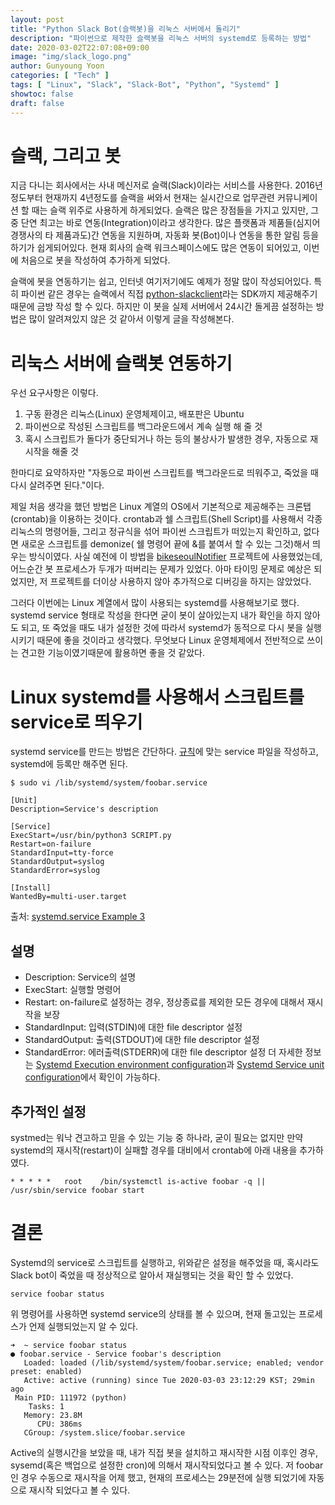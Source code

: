 ```yaml
---
layout: post
title: "Python Slack Bot(슬랙봇)을 리눅스 서버에서 돌리기"
description: "파이썬으로 제작한 슬랙봇을 리눅스 서버의 systemd로 등록하는 방법"
date: 2020-03-02T22:07:08+09:00
image: "img/slack_logo.png"
author: Gunyoung Yoon
categories: [ "Tech" ]
tags: [ "Linux", "Slack", "Slack-Bot", "Python", "Systemd" ]
showtoc: false
draft: false
---
```


# 슬랙, 그리고 봇
지금 다니는 회사에서는 사내 메신저로 슬랙(Slack)이라는 서비스를 사용한다. 2016년 정도부터 현재까지 4년정도를 슬랙을 써와서 현재는 실시간으로 업무관련 커뮤니케이션 할 때는 슬랙 위주로 사용하게 하게되었다. 슬랙은 많은 장점들을 가지고 있지만, 그중 단연 최고는 바로 연동(Integration)이라고 생각한다. 많은 플랫폼과 제품들(심지어 경쟁사의 타 제품과도)간 연동을 지원하며, 자동화 봇(Bot)이나 연동을 통한 알림 등을 하기가 쉽게되어있다. 현재 회사의 슬랙 워크스페이스에도 많은 연동이 되어있고, 이번에 처음으로 봇을 작성하여 추가하게 되었다.

슬랙에 봇을 연동하기는 쉽고, 인터넷 여기저기에도 예제가 정말 많이 작성되어있다. 특히 파이썬 같은 경우는 슬랙에서 직접 [python-slackclient](https://github.com/slackapi/python-slackclient)라는 SDK까지 제공해주기 때문에 금방 작성 할 수 있다. 하지만 이 봇을 실제 서버에서 24시간 돌게끔 설정하는 방법은 많이 알려져있지 않은 것 같아서 이렇게 글을 작성해본다.

# 리눅스 서버에 슬랙봇 연동하기
우선 요구사항은 이렇다.
1. 구동 환경은 리눅스(Linux) 운영체제이고, 배포판은 Ubuntu
2. 파이썬으로 작성된 스크립트를 백그라운드에서 계속 실행 해 줄 것
3. 혹시 스크립트가 돌다가 중단되거나 하는 등의 불상사가 발생한 경우, 자동으로 재시작을 해줄 것

한마디로 요약하자만 "자동으로 파이썬 스크립트를 백그라운드로 띄워주고, 죽었을 때 다시 살려주면 된다."이다.

제일 처음 생각을 했던 방법은 Linux 계열의 OS에서 기본적으로 제공해주는 크론탭(crontab)을 이용하는 것이다. crontab과 쉘 스크립트(Shell Script)를 사용해서 각종 리눅스의 명령어들, 그리고 정규식을 섞어 파이썬 스크립트가 떠있는지 확인하고, 없다면 새로운 스크립트를 demonize( 쉘 명령어 끝에 &를 붙여서 할 수 있는 그것)해서 띄우는 방식이였다. 사실 예전에 이 방법을 [bikeseoulNotifier](https://github.com/Dry8r3aD/bikeseoulNotifier) 프로젝트에 사용했었는데, 어느순간  봇 프로세스가 두개가 떠버리는 문제가 있었다. 아마 타이밍 문제로 예상은 되었지만, 저 프로젝트를 더이상 사용하지 않아 추가적으로 디버깅을 하지는 않았었다.

그러다 이번에는 Linux 계열에서 많이 사용되는 systemd를 사용해보기로 했다. systemd service 형태로 작성을 한다면 굳이 봇이 살아있는지 내가 확인을 하지 않아도 되고, 또 죽었을 때도 내가 설정한 것에 따라서 systemd가 동적으로 다시 봇을 실행시키기 때문에 좋을 것이라고 생각했다. 무엇보다 Linux 운영체제에서 전반적으로 쓰이는 견고한 기능이였기때문에 활용하면 좋을 것 같았다.

# Linux systemd를 사용해서 스크립트를 service로 띄우기
systemd service를 만드는 방법은 간단하다. [규칙](https://www.freedesktop.org/software/systemd/man/systemd.service.html)에 맞는 service 파일을 작성하고, systemd에 등록만 해주면 된다.

```
$ sudo vi /lib/systemd/system/foobar.service
```
```
[Unit]
Description=Service's description

[Service]
ExecStart=/usr/bin/python3 SCRIPT.py
Restart=on-failure
StandardInput=tty-force
StandardOutput=syslog
StandardError=syslog

[Install]
WantedBy=multi-user.target
```
출처: [systemd.service Example 3](https://www.freedesktop.org/software/systemd/man/systemd.service.html)

## 설명
* Description: Service의 설명
* ExecStart: 실행할 명령어
* Restart: on-failure로 설정하는 경우, 정상종료를 제외한 모든 경우에 대해서 재시작을 보장
* StandardInput: 입력(STDIN)에 대한 file descriptor 설정
* StandardOutput: 출력(STDOUT)에 대한 file descriptor 설정
* StandardError: 에러출력(STDERR)에 대한 file descriptor 설정
더 자세한 정보는 [Systemd Execution environment configuration](https://www.freedesktop.org/software/systemd/man/systemd.exec.html)과 [Systemd Service unit configuration](https://www.freedesktop.org/software/systemd/man/systemd.service.html)에서 확인이 가능하다.

## 추가적인 설정
systmed는 워낙 견고하고 믿을 수 있는 기능 중 하나라, 굳이 필요는 없지만 만약 systemd의 재시작(restart)이 실패할 경우를 대비에서 crontab에 아래 내용을 추가하였다.

```
* * * * *   root    /bin/systemctl is-active foobar -q || /usr/sbin/service foobar start
```


# 결론
Systemd의 service로 스크립트를 실행하고, 위와같은 설정을 해주었을 때, 혹시라도 Slack bot이 죽었을 때 정상적으로 알아서 재실행되는 것을 확인 할 수 있었다.

```
service foobar status
```
위 명령어를 사용하면 systemd service의 상태를 볼 수 있으며, 현재 돌고있는 프로세스가 언제 실행되었는지 알 수 있다.

```
➜  ~ service foobar status
● foobar.service - Service foobar's description
   Loaded: loaded (/lib/systemd/system/foobar.service; enabled; vendor preset: enabled)
   Active: active (running) since Tue 2020-03-03 23:12:29 KST; 29min ago
 Main PID: 111972 (python)
    Tasks: 1
   Memory: 23.8M
      CPU: 386ms
   CGroup: /system.slice/foobar.service
```
Active의 실행시간을 보았을 때, 내가 직접 봇을 설치하고 재시작한 시점 이후인 경우, sysemd(혹은 백업으로 설정한 cron)에 의해서 재시작되었다고 볼 수 있다.
저 foobar인 경우 수동으로 재시작을 어제 했고, 현재의 프로세스는 29분전에 실행 되었기에 자동으로 재시작 되었다고 볼 수 있다.
